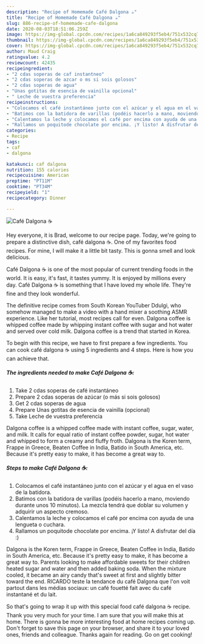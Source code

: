 ```yaml
---
description: "Recipe of Homemade Café Dalgona ☕"
title: "Recipe of Homemade Café Dalgona ☕"
slug: 886-recipe-of-homemade-cafe-dalgona
date: 2020-08-03T18:51:06.259Z
image: https://img-global.cpcdn.com/recipes/1a6ca849293f5eb4/751x532cq70/cafe-dalgona-☕-foto-principal.jpg
thumbnail: https://img-global.cpcdn.com/recipes/1a6ca849293f5eb4/751x532cq70/cafe-dalgona-☕-foto-principal.jpg
cover: https://img-global.cpcdn.com/recipes/1a6ca849293f5eb4/751x532cq70/cafe-dalgona-☕-foto-principal.jpg
author: Maud Craig
ratingvalue: 4.2
reviewcount: 42435
recipeingredient:
- "2 cdas soperas de caf instantneo"
- "2 cdas soperas de azcar o ms si sois golosos"
- "2 cdas soperas de agua"
- "Unas gotitas de esencia de vainilla opcional"
- " Leche de vuestra preferencia"
recipeinstructions:
- "Colocamos el café instantáneo junto con el azúcar y el agua en el vaso de la batidora."
- "Batimos con la batidora de varillas (podéis hacerlo a mano, moviendo durante unos 10 minutos). La mezcla tendrá que doblar su volumen y adquirir un aspecto cremoso."
- "Calentamos la leche y colocamos el café por encima con ayuda de una lengueta o cuchara."
- "Rallamos un poquitode chocolate por encima. ¡Y listo! A disfrutar del día :)"
categories:
- Recipe
tags:
- caf
- dalgona

katakunci: caf dalgona 
nutrition: 155 calories
recipecuisine: American
preptime: "PT11M"
cooktime: "PT34M"
recipeyield: "1"
recipecategory: Dinner

---
```



![Café Dalgona ☕](https://img-global.cpcdn.com/recipes/1a6ca849293f5eb4/751x532cq70/cafe-dalgona-☕-foto-principal.jpg)

Hey everyone, it is Brad, welcome to our recipe page. Today, we're going to prepare a distinctive dish, café dalgona ☕. One of my favorites food recipes. For mine, I will make it a little bit tasty. This is gonna smell and look delicious.

Café Dalgona ☕ is one of the most popular of current trending foods in the world. It is easy, it's fast, it tastes yummy. It is enjoyed by millions every day. Café Dalgona ☕ is something that I have loved my whole life. They're fine and they look wonderful.

The definitive recipe comes from South Korean YouTuber Ddulgi, who somehow managed to make a video with a hand mixer a soothing ASMR experience. Like her tutorial, most recipes call for even. Dalgona coffee is whipped coffee made by whipping instant coffee with sugar and hot water and served over cold milk. Dalgona coffee is a trend that started in Korea.


To begin with this recipe, we have to first prepare a few ingredients. You can cook café dalgona ☕ using 5 ingredients and 4 steps. Here is how you can achieve that.

<!--inarticleads1-->

##### The ingredients needed to make Café Dalgona ☕:

1. Take 2 cdas soperas de café instantáneo
1. Prepare 2 cdas soperas de azúcar (o más si sois golosos)
1. Get 2 cdas soperas de agua
1. Prepare Unas gotitas de esencia de vainilla (opcional)
1. Take  Leche de vuestra preferencia


Dalgona coffee is a whipped coffee made with instant coffee, sugar, water, and milk. It calls for equal ratio of instant coffee powder, sugar, hot water and whipped to form a creamy and fluffy froth. Dalgona is the Koren term, Frappe in Greece, Beaten Coffee in India, Batido in South America, etc. Because it&#39;s pretty easy to make, it has become a great way to. 

<!--inarticleads2-->

##### Steps to make Café Dalgona ☕:

1. Colocamos el café instantáneo junto con el azúcar y el agua en el vaso de la batidora.
1. Batimos con la batidora de varillas (podéis hacerlo a mano, moviendo durante unos 10 minutos). La mezcla tendrá que doblar su volumen y adquirir un aspecto cremoso.
1. Calentamos la leche y colocamos el café por encima con ayuda de una lengueta o cuchara.
1. Rallamos un poquitode chocolate por encima. ¡Y listo! A disfrutar del día :)


Dalgona is the Koren term, Frappe in Greece, Beaten Coffee in India, Batido in South America, etc. Because it&#39;s pretty easy to make, it has become a great way to. Parents looking to make affordable sweets for their children heated sugar and water and then added baking soda. When the mixture cooled, it became an airy candy that&#39;s sweet at first and slightly bitter toward the end. RICARDO teste la tendance du café Dalgona que l&#39;on voit partout dans les médias sociaux: un café fouetté fait avec du café instantané et du lait. 

So that's going to wrap it up with this special food café dalgona ☕ recipe. Thank you very much for your time. I am sure that you will make this at home. There is gonna be more interesting food at home recipes coming up. Don't forget to save this page on your browser, and share it to your loved ones, friends and colleague. Thanks again for reading. Go on get cooking!
